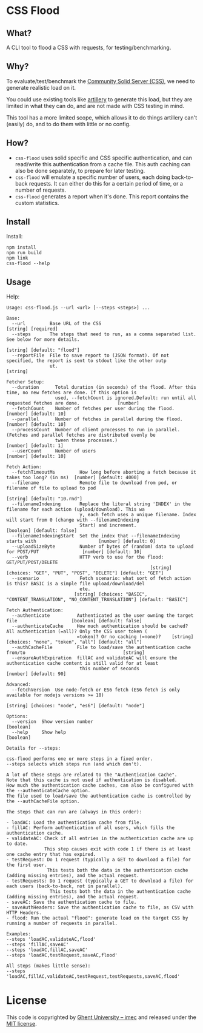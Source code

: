 # CSS Flood

## What?

A CLI tool to flood a CSS with requests, for testing/benchmarking.

## Why?

To evaluate/test/benchmark the [Community Solid Server (CSS)](https://github.com/CommunitySolidServer/CommunitySolidServer), we need to generate realistic load on it.

You could use existing tools like [artillery](https://www.artillery.io/) to generate this load, but they are limited in what they can do, and are not made with CSS testing in mind.

This tool has a more limited scope, which allows it to do things artillery can't (easily) do, and to do them with little or no config.

## How?

- `css-flood` uses solid specific and CSS specific authentication, and can read/write this authentication from a cache file. This auth caching can also be done separately, to prepare for later testing.
- `css-flood` will emulate a specific number of users, each doing back-to-back requests. It can either do this for a certain period of time, or a number of requests.
- `css-flood` generates a report when it's done. This report contains the custom statistics.

## Install

Install:

```
npm install
npm run build
npm link
css-flood --help
```

## Usage

Help:

```
Usage: css-flood.js --url <url> [--steps <steps>] ...

Base:
  --url         Base URL of the CSS                                                                  [string] [required]
  --steps       The steps that need to run, as a comma separated list. See below for more details.
                                                                                             [string] [default: "flood"]
  --reportFile  File to save report to (JSON format). Of not specified, the report is sent to stdout like the other outp
                ut.                                                                                             [string]

Fetcher Setup:
  --duration      Total duration (in seconds) of the flood. After this time, no new fetches are done. If this option is
                  used, --fetchCount is ignored.Default: run until all requested fetches are done.              [number]
  --fetchCount    Number of fetches per user during the flood.                                    [number] [default: 10]
  --parallel      Number of fetches in parallel during the flood.                                 [number] [default: 10]
  --processCount  Number of client processes to run in parallel. (Fetches and parallel fetches are distributed evenly be
                  tween these processes.)                                                          [number] [default: 1]
  --userCount     Number of users                                                                 [number] [default: 10]

Fetch Action:
  --fetchTimeoutMs         How long before aborting a fetch because it takes too long? (in ms)  [number] [default: 4000]
  --filename               Remote file to download from pod, or filename of file to upload to pod
                                                                                            [string] [default: "10.rnd"]
  --filenameIndexing       Replace the literal string 'INDEX' in the filename for each action (upload/download). This wa
                           y, each fetch uses a unique filename. Index will start from 0 (change with --filenameIndexing
                           Start) and increment.                                              [boolean] [default: false]
  --filenameIndexingStart  Set the index that --filenameIndexing starts with                       [number] [default: 0]
  --uploadSizeByte         Number of bytes of (random) data to upload for POST/PUT                [number] [default: 10]
  --verb                   HTTP verb to use for the flood: GET/PUT/POST/DELETE
                                                     [string] [choices: "GET", "PUT", "POST", "DELETE"] [default: "GET"]
  --scenario               Fetch scenario: what sort of fetch action is this? BASIC is a simple file upload/download/del
                           ete.
                         [string] [choices: "BASIC", "CONTENT_TRANSLATION", "NO_CONTENT_TRANSLATION"] [default: "BASIC"]

Fetch Authentication:
  --authenticate          Authenticated as the user owning the target file                    [boolean] [default: false]
  --authenticateCache     How much authentication should be cached? All authentication (=all)? Only the CSS user token (
                          =token)? Or no caching (=none)?    [string] [choices: "none", "token", "all"] [default: "all"]
  --authCacheFile         File to load/save the authentication cache from/to                                    [string]
  --ensureAuthExpiration  fillAC and validateAC will ensure the authentication cache content is still valid for at least
                           this number of seconds                                                 [number] [default: 90]

Advanced:
  --fetchVersion  Use node-fetch or ES6 fetch (ES6 fetch is only available for nodejs versions >= 18)
                                                                     [string] [choices: "node", "es6"] [default: "node"]

Options:
  --version  Show version number                                                                               [boolean]
  --help     Show help                                                                                         [boolean]

Details for --steps:

css-flood performs one or more steps in a fixed order.
--steps selects which steps run (and which don't).

A lot of these steps are related to the "Authentication Cache".
Note that this cache is not used if authentication is disabled.
How much the authentication cache caches, can also be configured with the --authenticateCache option.
The file used to load/save the authentication cache is controlled by the --authCacheFile option.

The steps that can run are (always in this order):

- loadAC: Load the authentication cache from file.
- fillAC: Perform authentication of all users, which fills the authentication cache.
- validateAC: Check if all entries in the authentication cache are up to date.
              This step causes exit with code 1 if there is at least one cache entry that has expired.
- testRequest: Do 1 request (typically a GET to download a file) for the first user.
               This tests both the data in the authentication cache (adding missing entries), and the actual request.
- testRequests: Do 1 request (typically a GET to download a file) for each users (back-to-back, not in parallel).
                This tests both the data in the authentication cache (adding missing entries), and the actual request.
- saveAC: Save the authentication cache to file.
- saveAuthHeaders: Save the authentication cache to file, as CSV with HTTP Headers.
- flood: Run the actual "flood": generate load on the target CSS by running a number of requests in parallel.

Examples:
--steps 'loadAC,validateAC,flood'
--steps 'fillAC,saveAC'
--steps 'loadAC,fillAC,saveAC'
--steps 'loadAC,testRequest,saveAC,flood'

All steps (makes little sense):
--steps 'loadAC,fillAC,validateAC,testRequest,testRequests,saveAC,flood'

```

# License

This code is copyrighted by [Ghent University – imec](http://idlab.ugent.be/) and released under the [MIT license](http://opensource.org/licenses/MIT).
